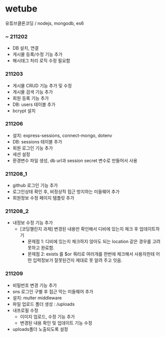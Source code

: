 
# wetube
유튜브클론코딩 / nodejs, mongodb, es6

### ~ 211202
- DB 설치, 연결
- 게시물 등록/수정 기능 추가
- 해시태그 처리 로직 수정 필요함

### 211203
- 게시물 CRUD 기능 추가 및 수정
- 게시물 검색 기능 추가
- 회원 등록 기능 추가
- DB: users 테이블 추가
- bcrypt 설치

### 211206
- 설치: express-sessions, connect-mongo, dotenv
- DB: sessions 테이블 추가
- 회원 로그인 기능 추가
- 세션 설정
- 환경변수 파일 생성, db url과 session secret 변수로 만들어서 사용

### 211208_1
- github 로그인 기능 추가
- 로그인상태 확인 후, 비정상적 접근 방지하는 미들웨어 추가
- 회원정보 수정 페이지 템플릿 추가

### 211208_2
- 내정보 수정 기능 추가
    - [코딩챌린지 과제] 변경된 내용만 확인해서 디비에 있는지 체크 후 업데이트하기
        - 문제점 1: 디비에 있는지 체크하지 않아도 되는 location 같은 경우를 고려 못하고 완료함.
        - 문제점 2: exists 를 $or 쿼리로 여러개를 한번에 체크해서 사용자한테 어떤 입력정보가 잘못된건지 제대로 못 알려 주고 잇음.

### 211209
- 비밀번호 변경 기능 추가
- sns 로그인 구별 후 접근 막는 미들웨어 추가
- 설치: multer middleware
- 파일 업로드 폴더 생성 : /uploads
- 내프로필 수정
    - 이미지 업로드, 수정 기능 추가
    - 변경된 내용 확인 및 업데이트 기능 수정
- uploads폴더 노출되도록 설정


